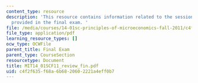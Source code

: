 ```yaml
---
content_type: resource
description: 'This resource contains information related to the sessions and lectures
  provided in the final exam. '
file: /media/courses/14-01sc-principles-of-microeconomics-fall-2011/c4f2f635f68a6b6820602221a4eff0b7_MIT14_01SCF11_review_fin.pdf
file_type: application/pdf
learning_resource_types: []
ocw_type: OCWFile
parent_title: Final Exam
parent_type: CourseSection
resourcetype: Document
title: MIT14_01SCF11_review_fin.pdf
uid: c4f2f635-f68a-6b68-2060-2221a4eff0b7
---
```

